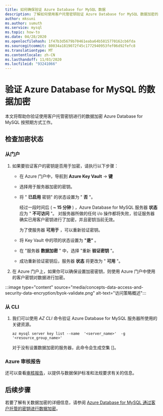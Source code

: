 ```yaml
---
title: 如何确保验证 Azure Database for MySQL 数据
description: 了解如何使用客户托管密钥验证 Azure Database for MySQL 数据加密的加密。
author: mksuni
ms.author: sumuth
ms.service: mysql
ms.topic: how-to
ms.date: 04/28/2020
ms.openlocfilehash: 1f47b3d5679b70461eaba64b5815770162cb6fda
ms.sourcegitcommit: 80034a1819072f45c1772940953fef06d92fefc8
ms.translationtype: MT
ms.contentlocale: zh-CN
ms.lasthandoff: 11/03/2020
ms.locfileid: "93241066"
---
```

# <a name="validating-data-encryption-for-azure-database-for-mysql"></a>验证 Azure Database for MySQL 的数据加密

本文将帮助你验证使用客户托管密钥进行的数据加密 Azure Database for MySQL 按预期方式工作。

## <a name="check-the-encryption-status"></a>检查加密状态

### <a name="from-portal"></a>从门户

1. 如果要验证客户的密钥是否用于加密，请执行以下步骤：

    * 在 Azure 门户中，导航到 **Azure Key Vault**  ->  **键**
    * 选择用于服务器加密的密钥。
    * 将 " **已启用** 密钥" 的状态设置为 " **否** "。
  
       经过一段时间后 ( **~ 15 分钟** ) ，Azure Database for MySQL 服务器 **状态** 应为 " **不可访问** "。 对服务器所做的任何 i/o 操作都将失败，验证服务器确实已用客户密钥进行了加密，并且密钥当前无效。
    
       为了使服务器 **可用于** ，可以重新验证密钥。 
    
    * 将 Key Vault 中的项的状态设置为 **"是"** 。
    * 在 "服务器 **数据加密** " 中，选择 "重新 **验证密钥** "。
    * 成功重新验证密钥后，服务器 **状态** 将更改为 " **可用** "。

2. 在 Azure 门户上，如果你可以确保设置加密密钥，则使用 Azure 门户中使用的客户密钥对数据进行加密。

  :::image type="content" source="media/concepts-data-access-and-security-data-encryption/byok-validate.png" alt-text="访问策略概述":::

### <a name="from-cli"></a>从 CLI

1. 我们可以使用 *AZ CLI* 命令验证 Azure Database for MySQL 服务器所使用的关键资源。

    ```azurecli-interactive
   az mysql server key list --name  '<server_name>'  -g '<resource_group_name>'
    ```

    对于没有设置数据加密的服务器，此命令会生成空集 []。

### <a name="azure-audit-reports"></a>Azure 审核报告

还可以查看[审核报告](https://servicetrust.microsoft.com)，以提供与数据保护标准和法规要求有关的信息。

## <a name="next-steps"></a>后续步骤

若要了解有关数据加密的详细信息，请参阅 [Azure Database for MySQL 通过客户托管的密钥进行数据加密](concepts-data-encryption-mysql.md)。